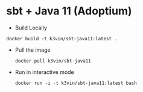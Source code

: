 # sbt + Java 11 (Adoptium)

* Build Locally
```shell
docker build -t k3vin/sbt-java11:latest .
```

* Pull the image
  ```
  docker pull k3vin/sbt-java11
  ```

* Run in interactive mode
  ```
  docker run -i -t k3vin/sbt-java11:latest bash
  ```
